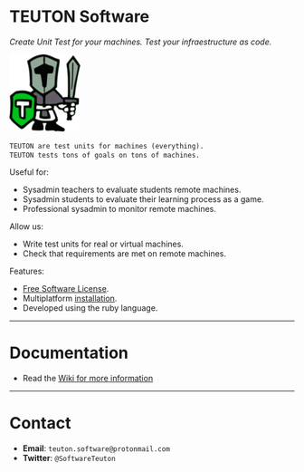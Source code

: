 
# TEUTON Software

_Create Unit Test for your machines.
Test your infraestructure as code._

![logo](./docs/logo.png)

```
TEUTON are test units for machines (everything).
TEUTON tests tons of goals on tons of machines.
```

Useful for:
* Sysadmin teachers to evaluate students remote machines.
* Sysadmin students to evaluate their learning process as a game.
* Professional sysadmin to monitor remote machines.

Allow us:
* Write test units for real or virtual machines.
* Check that requirements are met on remote machines.

Features:
* [Free Software License](LICENSE).
* Multiplatform [installation](https://github.com/teuton-software/teuton/wiki/Installation).
* Developed using the ruby language.

---

# Documentation

* Read the [Wiki for more information](https://github.com/teuton-software/teuton/wiki)

---

# Contact

* **Email**: `teuton.software@protonmail.com`
* **Twitter**: `@SoftwareTeuton`
